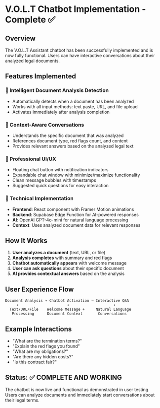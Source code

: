 # V.O.L.T Chatbot Implementation - Complete ✅

## Overview
The V.O.L.T Assistant chatbot has been successfully implemented and is now fully functional. Users can have interactive conversations about their analyzed legal documents.

## Features Implemented

### 🤖 Intelligent Document Analysis Detection
- Automatically detects when a document has been analyzed
- Works with all input methods: text paste, URL, and file upload
- Activates immediately after analysis completion

### 💬 Context-Aware Conversations
- Understands the specific document that was analyzed
- References document type, red flags count, and content
- Provides relevant answers based on the analyzed legal text

### 🎨 Professional UI/UX
- Floating chat button with notification indicators
- Expandable chat window with minimize/maximize functionality
- Clean message bubbles with timestamps
- Suggested quick questions for easy interaction

### 🔧 Technical Implementation
- **Frontend**: React component with Framer Motion animations
- **Backend**: Supabase Edge Function for AI-powered responses
- **AI**: OpenAI GPT-4o-mini for natural language processing
- **Context**: Uses analyzed document data for relevant responses

## How It Works

1. **User analyzes a document** (text, URL, or file)
2. **Analysis completes** with summary and red flags
3. **Chatbot automatically appears** with welcome message
4. **User can ask questions** about their specific document
5. **AI provides contextual answers** based on the analysis

## User Experience Flow

```
Document Analysis → Chatbot Activation → Interactive Q&A
     ↓                      ↓                    ↓
  Text/URL/File    Welcome Message +     Natural Language
   Processing      Document Context       Conversations
```

## Example Interactions

- "What are the termination terms?"
- "Explain the red flags you found"
- "What are my obligations?"
- "Are there any hidden costs?"
- "Is this contract fair?"

## Status: ✅ COMPLETE AND WORKING

The chatbot is now live and functional as demonstrated in user testing. Users can analyze documents and immediately start conversations about their legal terms.